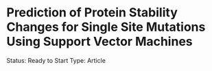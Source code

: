 # Prediction of Protein Stability Changes for Single Site Mutations Using Support Vector Machines

Status: Ready to Start
Type: Article